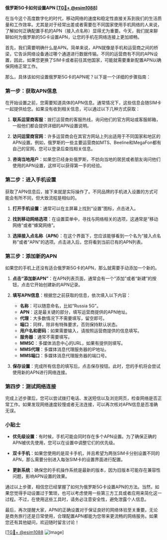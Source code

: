 **俄罗斯5G卡如何设置APN [[TG💪+ @esim1088](https://t.me/s/esim1088)]**

在当今这个高度数字化的时代，移动网络的速度和稳定性直接关系到我们的生活质量和工作效率。尤其是对于经常出差或者需要在不同国家使用手机网络的人来说，了解如何正确配置手机的APN（接入点名称）显得尤为重要。今天，我们就来聊聊如何为俄罗斯的5G卡设置APN，让您的手机在网络连接上更加顺畅。

首先，我们需要明确什么是APN。简单来说，APN就像是手机和运营商之间的桥梁，它告诉网络设备通过哪个通道进行数据传输。不同的运营商有不同的APN设置，因此，如果您更换了SIM卡或者前往其他国家，可能就需要重新配置APN以确保网络正常工作。

那么，具体该如何设置俄罗斯5G卡的APN呢？以下是一个详细的步骤指南：

### 第一步：获取APN信息

在开始设置之前，您需要知道具体的APN信息。通常情况下，这些信息会随SIM卡一起提供给您。如果没有收到相关信息，可以通过以下几种方式获取：

1. **联系运营商客服**：拨打运营商的客服热线，询问他们的官方网站或客服邮箱，一般他们都会提供详细的APN设置说明。
   
2. **访问运营商官网**：许多运营商会在其官方网站上列出适用于不同国家和地区的APN设置。例如，俄罗斯的一些主要运营商如MTS、Beeline和MegaFon都有自己的官网，您可以登录后查找相关信息。

3. **咨询当地用户**：如果您已经身处俄罗斯，不妨向当地的居民或者朋友询问他们使用的APN设置，这样可以获得第一手的经验。

### 第二步：进入手机设置

获取了APN信息后，接下来就是实际操作了。不同品牌的手机进入设置的方式可能会有所不同，但大致流程是相似的。

1. **打开手机设置**：通常可以在主屏幕上找到“设置”图标，点击进入。
   
2. **找到移动网络选项**：在设置菜单中，寻找与网络相关的选项，这通常是“移动网络”或者“蜂窝网络”。

3. **选择接入点名称（APN）**：在这个界面下，您应该能够看到一个名为“接入点名称”或者“APN”的选项。点击进入后，您将看到当前已有的APN列表。

### 第三步：添加新的APN

如果您的手机上还没有适合俄罗斯5G卡的APN，那么就需要手动添加一个新的。

1. **点击“添加新APN”**：在APN列表页面，通常会有一个“添加”或者“新建”的按钮，点击它开始创建新的APN记录。

2. **填写APN信息**：根据您之前获取的信息，依次填入以下内容：
   - **名称**：可以随意命名，比如“Russia 5G”。
   - **APN**：这是最关键的部分，填写运营商提供的APN地址。
   - **代理**：大多数情况下不需要填写，留空即可。
   - **端口**：同样，除非有特殊要求，否则保持默认状态。
   - **用户名和密码**：如果需要输入，请按照运营商提供的信息填写。
   - **服务器**：通常不需要填写。
   - **MMSC**：多媒体消息中心的URL，如果有提供则填写。
   - **MMS代理**：多媒体消息代理服务器的IP地址。
   - **MMS端口**：多媒体消息代理服务器的端口号。

3. **保存设置**：完成所有信息的填写后，点击保存按钮。此时，您的手机将会尝试使用新的APN进行网络连接。

### 第四步：测试网络连接

完成上述步骤后，您可以尝试拨打电话、发送短信以及浏览网页，检查网络是否正常工作。如果发现网络速度较慢或者无法连接，可以再次核对APN信息是否准确无误。

### 小贴士

- **优先级设置**：有时候，手机可能会同时存在多个APN设置。为了确保正确的APN被优先使用，您可以在设置中调整它们的优先级。
  
- **双卡手机**：如果您使用的是双卡手机，并且希望为两张SIM卡分别设置不同的APN，那么需要分别进入每张SIM卡的设置界面进行配置。

- **更新系统**：确保您的手机操作系统是最新的版本，因为旧版本可能存在兼容性问题，影响APN设置的效果。

通过以上步骤，相信您已经掌握了如何为俄罗斯5G卡设置APN的方法。当然，如果您觉得手动设置过于繁琐，也可以考虑使用一些第三方工具或者应用来简化这一过程。不过，在使用这些工具时，请务必注意安全性，避免泄露个人信息。

最后，再次提醒大家，APN的正确设置对于保证良好的网络体验至关重要。无论是商务旅行还是日常使用，合理配置APN都能为您带来更流畅的网络服务。如果您还有其他疑问，欢迎随时留言讨论！

[[TG💪+ @esim1088](https://t.me/s/esim1088) ![Image](https://i.postimg.cc/4NQfJmqS/Snipaste-2025-05-13-00-14-12.png)]
